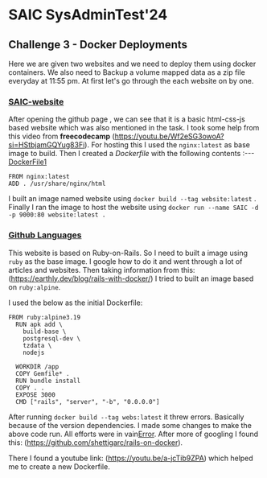 # SAIC SysAdminTest'24

## Challenge 3 - Docker Deployments

Here we are given two websites and we need to deploy them using docker containers.
We also need to Backup a volume mapped data as a zip file everyday at 11:55 pm.
At first let's go through the each website on by one.

### [SAIC-website](https://github.com/KamandPrompt/SAIC-Website)

After opening the github page , we can see that it is a basic html-css-js based website which was also mentioned in the task.
I took some help from this video from **freecodecamp** (<https://youtu.be/Wf2eSG3owoA?si=HStbjamGQYug83Fi>).
For hosting this I used the `nginx:latest` as base image to build.
Then I created a *Dockerfile* with the following contents :---[DockerFile1](Dockerfile1)

~~~
FROM nginx:latest
ADD . /usr/share/nginx/html
~~~

I built an image named website using `docker build --tag website:latest` .
Finally I ran the image to host the website using `docker run --name SAIC -d -p 9000:80 website:latest .`

### [Github Languages](https://github.com/alex-benoit/github-languages.git)

This website is based on Ruby-on-Rails.
So I need to built a image using `ruby` as the base image. I google how to do it and went through a lot of articles and websites.
Then taking information from this: (<https://earthly.dev/blog/rails-with-docker/>) I tried to built an image based on  `ruby:alpine`.

I used the below as the initial Dockerfile:

~~~
FROM ruby:alpine3.19
  RUN apk add \
    build-base \
    postgresql-dev \
    tzdata \
    nodejs
  
  WORKDIR /app
  COPY Gemfile* .
  RUN bundle install
  COPY . .
  EXPOSE 3000
  CMD ["rails", "server", "-b", "0.0.0.0"]
~~~

After running `docker build --tag webs:latest` it threw errors. Basically because of the version dependencies. I made some changes to make the above code run. All efforts were in vain[Error](Screenshots/error.png). After more of googling I found this: (<https://github.com/shettigarc/rails-on-docker>).

There I found a youtube link: (<https://youtu.be/a-jcTib9ZPA>) which helped me to create a new Dockerfile.